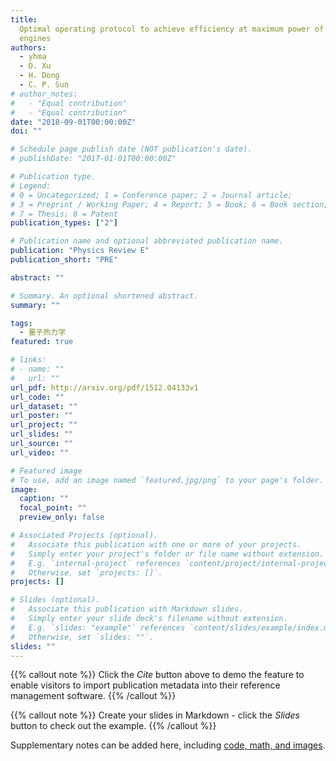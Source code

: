 ```yaml
---
title:
  Optimal operating protocol to achieve efficiency at maximum power of heat
  engines
authors:
  - yhma
  - D. Xu
  - H. Dong
  - C. P. Sun
# author_notes:
#   - "Equal contribution"
#   - "Equal contribution"
date: "2018-09-01T00:00:00Z"
doi: ""

# Schedule page publish date (NOT publication's date).
# publishDate: "2017-01-01T00:00:00Z"

# Publication type.
# Legend:
# 0 = Uncategorized; 1 = Conference paper; 2 = Journal article;
# 3 = Preprint / Working Paper; 4 = Report; 5 = Book; 6 = Book section;
# 7 = Thesis; 8 = Patent
publication_types: ["2"]

# Publication name and optional abbreviated publication name.
publication: "Physics Review E"
publication_short: "PRE"

abstract: ""

# Summary. An optional shortened abstract.
summary: ""

tags:
  - 量子热力学
featured: true

# links:
# - name: ""
#   url: ""
url_pdf: http://arxiv.org/pdf/1512.04133v1
url_code: ""
url_dataset: ""
url_poster: ""
url_project: ""
url_slides: ""
url_source: ""
url_video: ""

# Featured image
# To use, add an image named `featured.jpg/png` to your page's folder.
image:
  caption: ""
  focal_point: ""
  preview_only: false

# Associated Projects (optional).
#   Associate this publication with one or more of your projects.
#   Simply enter your project's folder or file name without extension.
#   E.g. `internal-project` references `content/project/internal-project/index.md`.
#   Otherwise, set `projects: []`.
projects: []

# Slides (optional).
#   Associate this publication with Markdown slides.
#   Simply enter your slide deck's filename without extension.
#   E.g. `slides: "example"` references `content/slides/example/index.md`.
#   Otherwise, set `slides: ""`.
slides: ""
---
```


{{% callout note %}} Click the _Cite_ button above to demo the feature to enable
visitors to import publication metadata into their reference management
software. {{% /callout %}}

{{% callout note %}} Create your slides in Markdown - click the _Slides_ button
to check out the example. {{% /callout %}}

Supplementary notes can be added here, including
[code, math, and images](https://wowchemy.com/docs/writing-markdown-latex/).
